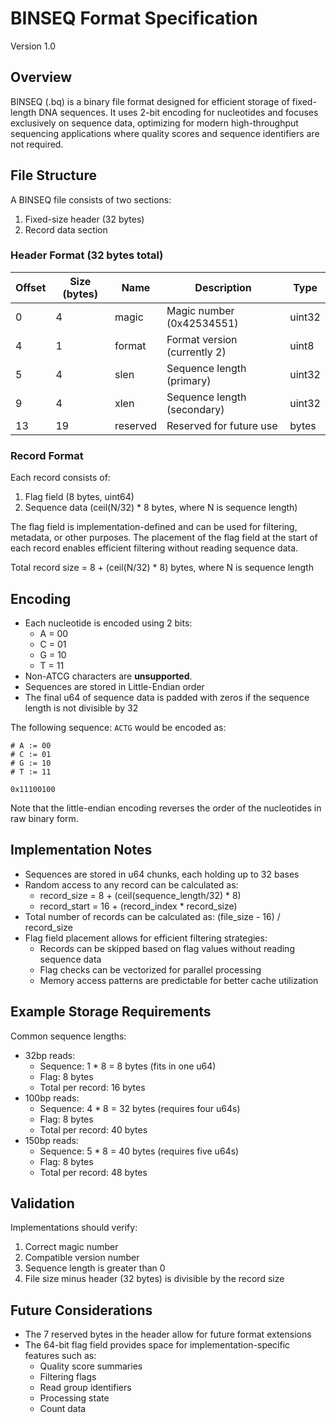 # BINSEQ Format Specification
Version 1.0

## Overview
BINSEQ (.bq) is a binary file format designed for efficient storage of fixed-length DNA sequences.
It uses 2-bit encoding for nucleotides and focuses exclusively on sequence data, optimizing for modern high-throughput sequencing applications where quality scores and sequence identifiers are not required.

## File Structure
A BINSEQ file consists of two sections:
1. Fixed-size header (32 bytes)
2. Record data section

### Header Format (32 bytes total)
| Offset | Size (bytes) | Name     | Description                     | Type    |
|--------|--------------|----------|---------------------------------|---------|
| 0      | 4            | magic    | Magic number (0x42534551)       | uint32  |
| 4      | 1            | format   | Format version (currently 2)    | uint8   |
| 5      | 4            | slen     | Sequence length (primary)       | uint32  |
| 9      | 4            | xlen     | Sequence length (secondary)     | uint32  |
| 13     | 19           | reserved | Reserved for future use         | bytes   |

### Record Format
Each record consists of:
1. Flag field (8 bytes, uint64)
2. Sequence data (ceil(N/32) * 8 bytes, where N is sequence length)

The flag field is implementation-defined and can be used for filtering, metadata, or other purposes. The placement of the flag field at the start of each record enables efficient filtering without reading sequence data.

Total record size = 8 + (ceil(N/32) * 8) bytes, where N is sequence length

## Encoding
- Each nucleotide is encoded using 2 bits:
  - A = 00
  - C = 01
  - G = 10
  - T = 11
- Non-ATCG characters are **unsupported**.
- Sequences are stored in Little-Endian order
- The final u64 of sequence data is padded with zeros if the sequence length is not divisible by 32

The following sequence: `ACTG` would be encoded as:

```text
# A := 00
# C := 01
# G := 10
# T := 11

0x11100100
```

Note that the little-endian encoding reverses the order of the nucleotides in raw binary form.

## Implementation Notes
- Sequences are stored in u64 chunks, each holding up to 32 bases
- Random access to any record can be calculated as:
  - record_size = 8 + (ceil(sequence_length/32) * 8)
  - record_start = 16 + (record_index * record_size)
- Total number of records can be calculated as: (file_size - 16) / record_size
- Flag field placement allows for efficient filtering strategies:
  - Records can be skipped based on flag values without reading sequence data
  - Flag checks can be vectorized for parallel processing
  - Memory access patterns are predictable for better cache utilization

## Example Storage Requirements
Common sequence lengths:
- 32bp reads:
  - Sequence: 1 * 8 = 8 bytes (fits in one u64)
  - Flag: 8 bytes
  - Total per record: 16 bytes
- 100bp reads:
  - Sequence: 4 * 8 = 32 bytes (requires four u64s)
  - Flag: 8 bytes
  - Total per record: 40 bytes
- 150bp reads:
  - Sequence: 5 * 8 = 40 bytes (requires five u64s)
  - Flag: 8 bytes
  - Total per record: 48 bytes

## Validation
Implementations should verify:
1. Correct magic number
2. Compatible version number
3. Sequence length is greater than 0
4. File size minus header (32 bytes) is divisible by the record size

## Future Considerations
- The 7 reserved bytes in the header allow for future format extensions
- The 64-bit flag field provides space for implementation-specific features such as:
  - Quality score summaries
  - Filtering flags
  - Read group identifiers
  - Processing state
  - Count data

